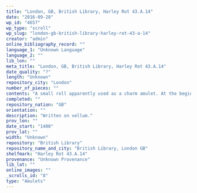 ```yaml
---
title: "London, GB, British Library, Harley Rot 43.A.14"
date: "2016-09-28"
wp_id: "4657"
wp_type: "scroll"
wp_slug: "london-gb-british-library-harley-rot-43-a-14"
creator: "admin"
online_bibliography_record: ""
language_1: "Unknown Language"
language_2: ""
lib_lon: ""
meta_title: "London, GB, British Library, Harley Rot 43.A.14"
date_quality: "?"
length: "Unknown"
repository_city: "London"
number_of_pieces: ""
contents: "A small roll apparently used as a charm amulet. At the beginning is a representation of a Cross drawn with a pen. \"This cross XV [tymys] [...tyn] ys the length of our Lord Jesus Christe, and that day that thou beryst it upon the or lookist thereupon thou shalt have thise grete giftes.\""
completed: ""
repository_nation: "GB"
orientation: ""
description: "Written on vellum."
prov_lon: ""
date_start: "1400"
prov_lat: ""
width: "Unknown"
repository: "British Library"
repository_name_and_city: "British Library, London GB"
shelfmark: "Harley Rot 43.A.14"
provenance: "Unknown Provenance"
lib_lat: ""
online_images: ""
_scrolls_id: "8"
type: "Amulets"
---
```



